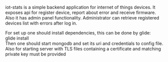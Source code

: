 iot-stats is a simple backend application for internet of things devices. It exposes api for register device, report about error and receive firmware.
Also it has admin panel functionality. Administrator can retrieve registered devices list with errors after log in.

For set up one should install dependencies, this can be done by glide:<br />
glide install<br />
Then one should start mongodb and set its uri and credentials to config file.
Also for starting server with TLS files containing a certificate and matching private key must be provided
